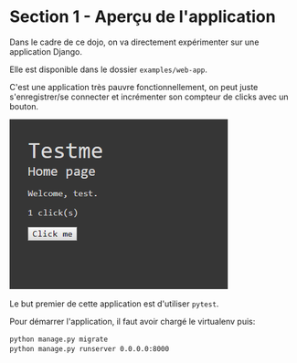 # Section 1 - Aperçu de l'application

Dans le cadre de ce dojo, on va directement expérimenter sur une application Django.

Elle est disponible dans le dossier `examples/web-app`.

C'est une application très pauvre fonctionnellement, on peut juste s'enregistrer/se connecter et incrémenter son compteur de clicks avec un bouton.

![clicks](./images/clicks.png)

Le but premier de cette application est d'utiliser `pytest`.

Pour démarrer l'application, il faut avoir chargé le virtualenv puis:

```bash
python manage.py migrate
python manage.py runserver 0.0.0.0:8000
```
